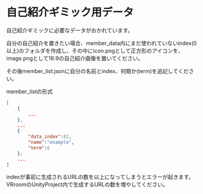 # 自己紹介ギミック用データ
自己紹介ギミックに必要なデータがおかれています。

自分の自己紹介を置きたい場合、member_data内にまだ使われていないindex(0以上)のフォルダを作成し、その中にicon.pngとして正方形のアイコンを、image.pngとして16:9の自己紹介画像を置いてください。

その後member_list.jsonに自分の名前とindex、何期か(term)を追記してください。

member_listの形式
```json
[
    {
        ...
    },
    ...
    {            
        "data_index":42,
        "name":"example",
        "term":6
    },
    ...
]
```
indexが事前に生成されるURLの数を以上になってしまうとエラーが起きます。VRroomのUnityProject内で生成するURLの数を増やしてください。
